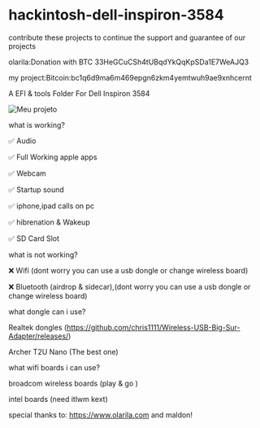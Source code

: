 # hackintosh-dell-inspiron-3584
contribute these projects to continue the support and guarantee of our projects

olarila:Donation with BTC 33HeGCuCSh4tUBqdYkQqKpSDa1E7WeAJQ3

my project:Bitcoin:bc1q6d9ma6m469epgn6zkm4yemtwuh9ae9xnhcernt



A EFI & tools Folder For Dell Inspiron 3584 

![Meu projeto](https://user-images.githubusercontent.com/123247947/213868484-76e9e4cc-5c1e-4492-a6eb-c9c0ce0a3d99.png)

what is working?

 ✅ Audio 
 
 ✅ Full Working apple apps
 
 ✅ Webcam 
 
 ✅ Startup sound 
 
 ✅ iphone,ipad calls on pc
 
 ✅ hibrenation & Wakeup 
 
 ✅ SD Card Slot
 
 what is not working?
 
 ❌ Wifi (dont worry you can use a usb dongle or change wireless board)
 
 ❌ Bluetooth (airdrop & sidecar),(dont worry you can use a usb dongle or change wireless board)
 
 what dongle can i use?
 
 
 
 Realtek dongles (https://github.com/chris1111/Wireless-USB-Big-Sur-Adapter/releases/)
 
 
 Archer T2U Nano (The best one)
 
 
what wifi boards i can use? 

broadcom wireless boards (play & go )
 
 
intel boards (need itlwm kext)
 
 
 special thanks to:
 https://www.olarila.com
 and maldon!
 
